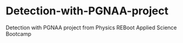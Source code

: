 # Detection-with-PGNAA-project
Detection with PGNAA project from Physics REBoot Applied Science Bootcamp

